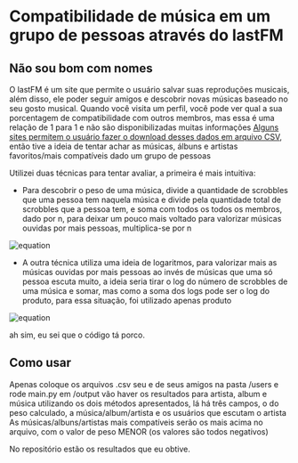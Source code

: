 # Compatibilidade de música em um grupo de pessoas através do lastFM
## Não sou bom com nomes

O lastFM é um site que permite o usuário salvar suas reproduções musicais, além disso, ele poder seguir amigos e descobrir novas músicas baseado no seu gosto musical.
Quando você visita um perfil, você pode ver qual a sua porcentagem de compatibilidade com outros membros, mas essa é uma relação de 1 para 1 e não são disponibilizadas muitas informações
[Alguns sites permitem o usuário fazer o download desses dados em arquivo CSV](https://lastfm.ghan.nl/export/), então tive a ideia de tentar achar as músicas, álbuns e artistas favoritos/mais compatíveis dado um grupo de pessoas

Utilizei duas técnicas para tentar avaliar, a primeira é mais intuitiva:
- Para descobrir o peso de uma música, divide a quantidade de scrobbles que uma pessoa tem naquela música e divide pela quantidade total de scrobbles que a pessoa tem, e soma com todos os todos os membros, dado por n, para deixar um pouco mais voltado para valorizar músicas ouvidas por mais pessoas, multiplica-se por n

![equation](https://latex.codecogs.com/svg.image?\huge&space;n\cdot\sum_{x=1}^{n}\frac{SM(x)}{ST(x)})

- A outra técnica utiliza uma ideia de logaritmos, para valorizar mais as músicas ouvidas por mais pessoas ao invés de músicas que uma só pessoa escuta muito, a ideia seria tirar o log do número de scrobbles de uma música e somar, mas como a soma dos logs pode ser o log do produto, para essa situação, foi utilizado apenas produto

![equation](https://latex.codecogs.com/svg.image?\huge&space;\bg{white}\sum_{x=1}^{n}\log(SM(x))\equiv\prod_{x=1}^{n}SM(x))

ah sim, eu sei que o código tá porco.

## Como usar
Apenas coloque os arquivos .csv seu e de seus amigos na pasta /users e rode main.py
em /output vão haver os resultados para artista, album e música utilizando os dois métodos apresentados, lá há três campos, o do peso calculado, a música/album/artista e os usuários que escutam o artista
As músicas/albuns/artistas mais compatíveis serão os mais acima no arquivo, com o valor de peso MENOR (os valores são todos negativos)

No repositório estão os resultados que eu obtive.

